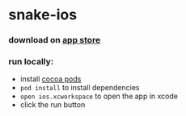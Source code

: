 # snake-ios

### download on [app store](https://itunes.apple.com/us/app/snake-professional/id1040358770?mt=8)

### run locally:
* install [cocoa pods](https://cocoapods.org/)
* `pod install` to install dependencies
* `open ios.xcworkspace` to open the app in xcode
* click the run button
